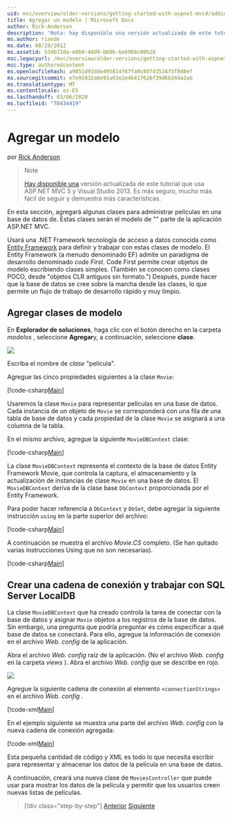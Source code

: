 ```yaml
---
uid: mvc/overview/older-versions/getting-started-with-aspnet-mvc4/adding-a-model
title: Agregar un modelo | Microsoft Docs
author: Rick-Anderson
description: 'Nota: hay disponible una versión actualizada de este tutorial que usa ASP.NET MVC 5 y Visual Studio 2013. Es más seguro, mucho más fácil de seguir y demo...'
ms.author: riande
ms.date: 08/28/2012
ms.assetid: 53db72da-e0b9-44d9-b60b-6e6988c00b28
msc.legacyurl: /mvc/overview/older-versions/getting-started-with-aspnet-mvc4/adding-a-model
msc.type: authoredcontent
ms.openlocfilehash: a9851d93dde495814f67fa0c807d3534f5f0d8ef
ms.sourcegitcommit: e7e91932a6e91a63e2e46417626f39d6b244a3ab
ms.translationtype: MT
ms.contentlocale: es-ES
ms.lasthandoff: 03/06/2020
ms.locfileid: "78434419"
---
```

# <a name="adding-a-model"></a>Agregar un modelo

por [Rick Anderson](https://twitter.com/RickAndMSFT)

> > [!NOTE]
> > [Hay disponible una](../../getting-started/introduction/getting-started.md) versión actualizada de este tutorial que usa ASP.NET MVC 5 y Visual Studio 2013. Es más seguro, mucho más fácil de seguir y demuestra más características.

En esta sección, agregará algunas clases para administrar películas en una base de datos de. Estas clases serán el modelo de &quot;&quot; parte de la aplicación ASP.NET MVC.

Usará una .NET Framework tecnología de acceso a datos conocida como [Entity Framework](https://msdn.microsoft.com/library/bb399572(VS.110).aspx) para definir y trabajar con estas clases de modelo. El Entity Framework (a menudo denominado EF) admite un paradigma de desarrollo denominado *code First*. Code First permite crear objetos de modelo escribiendo clases simples. (También se conocen como clases POCO, desde &quot;objetos CLR antiguos sin formato.&quot;) Después, puede hacer que la base de datos se cree sobre la marcha desde las clases, lo que permite un flujo de trabajo de desarrollo rápido y muy limpio.

## <a name="adding-model-classes"></a>Agregar clases de modelo

En **Explorador de soluciones**, haga clic con el botón derecho en la carpeta *modelos* , seleccione **Agregar**y, a continuación, seleccione **clase**.

![](adding-a-model/_static/image1.png)

Escriba el nombre de *clase* &quot;película&quot;.

Agregue las cinco propiedades siguientes a la clase `Movie`:

[!code-csharp[Main](adding-a-model/samples/sample1.cs)]

Usaremos la clase `Movie` para representar películas en una base de datos. Cada instancia de un objeto de `Movie` se corresponderá con una fila de una tabla de base de datos y cada propiedad de la clase `Movie` se asignará a una columna de la tabla.

En el mismo archivo, agregue la siguiente `MovieDBContext` clase:

[!code-csharp[Main](adding-a-model/samples/sample2.cs)]

La clase `MovieDBContext` representa el contexto de la base de datos Entity Framework Movie, que controla la captura, el almacenamiento y la actualización de instancias de clase `Movie` en una base de datos. El `MovieDBContext` deriva de la clase base `DbContext` proporcionada por el Entity Framework.

Para poder hacer referencia a `DbContext` y `DbSet`, debe agregar la siguiente instrucción `using` en la parte superior del archivo:

[!code-csharp[Main](adding-a-model/samples/sample3.cs)]

A continuación se muestra el archivo *Movie.CS* completo. (Se han quitado varias instrucciones Using que no son necesarias).

[!code-csharp[Main](adding-a-model/samples/sample4.cs)]

## <a name="creating-a-connection-string-and-working-with-sql-server-localdb"></a>Crear una cadena de conexión y trabajar con SQL Server LocalDB

La clase `MovieDBContext` que ha creado controla la tarea de conectar con la base de datos y asignar `Movie` objetos a los registros de la base de datos. Sin embargo, una pregunta que podría preguntar es cómo especificar a qué base de datos se conectará. Para ello, agregue la información de conexión en el archivo *Web. config* de la aplicación.

Abra el archivo *Web. config* raíz de la aplicación. (No el archivo *Web. config* en la carpeta *views* ). Abra el archivo *Web. config* que se describe en rojo.

![](adding-a-model/_static/image2.png)

Agregue la siguiente cadena de conexión al elemento `<connectionStrings>` en el archivo *Web. config* .

[!code-xml[Main](adding-a-model/samples/sample5.xml)]

En el ejemplo siguiente se muestra una parte del archivo *Web. config* con la nueva cadena de conexión agregada:

[!code-xml[Main](adding-a-model/samples/sample6.xml?highlight=6-9)]

Esta pequeña cantidad de código y XML es todo lo que necesita escribir para representar y almacenar los datos de la película en una base de datos.

A continuación, creará una nueva clase de `MoviesController` que puede usar para mostrar los datos de la película y permitir que los usuarios creen nuevas listas de películas.

> [!div class="step-by-step"]
> [Anterior](adding-a-view.md)
> [Siguiente](accessing-your-models-data-from-a-controller.md)
